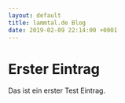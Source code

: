 ```yaml
---
layout: default
title: lammtal.de Blog
date: 2019-02-09 22:14:00 +0001
---
```


# Erster Eintrag

Das ist ein erster Test Eintrag.
